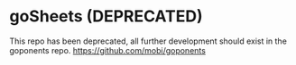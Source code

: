 # goSheets (DEPRECATED)

This repo has been deprecated, all further development should exist in the goponents repo. https://github.com/mobi/goponents
